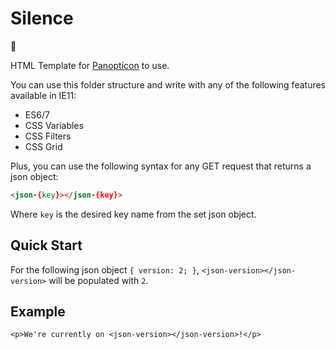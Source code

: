 # Silence

🤫

HTML Template for [Panopticon](https://github.com/antiPhaseDomain/Panopticon) to use.

You can use this folder structure and write with any of the following features available in IE11:

* ES6/7
* CSS Variables
* CSS Filters
* CSS Grid

Plus, you can use the following syntax for any GET request that returns a json object:

```html
<json-{key}></json-{key}>
```
Where `key` is the desired key name from the set json object.

## Quick Start

For the following json object ` { version: 2; } `, `<json-version></json-version>` will be populated with `2`.

## Example

```
<p>We're currently on <json-version></json-version>!</p>

```

